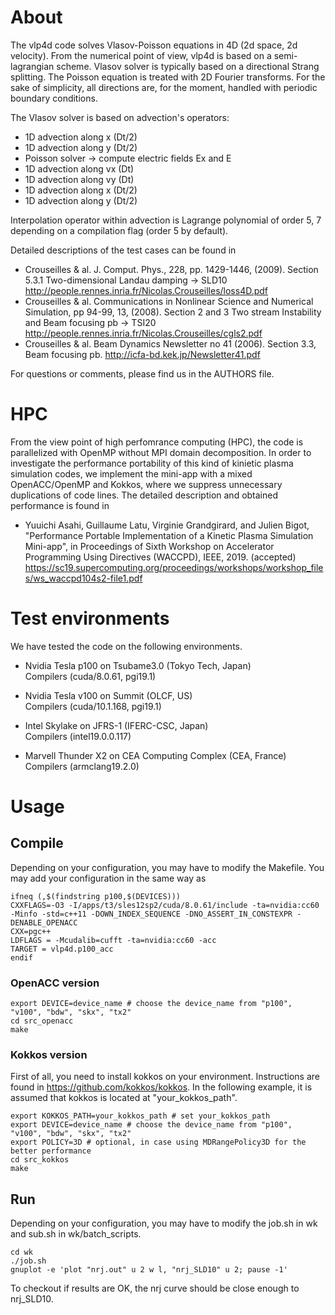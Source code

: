# About

The vlp4d code solves Vlasov-Poisson equations in 4D (2d space, 2d velocity). From the numerical point of view, vlp4d is based on a semi-lagrangian scheme. Vlasov solver is typically based on a directional Strang splitting. The Poisson equation is treated with 2D Fourier transforms. For the sake of simplicity, all directions are, for the moment, handled with periodic boundary conditions.

The Vlasov solver is based on advection's operators: 
- 1D advection along x (Dt/2)
- 1D advection along y (Dt/2)
- Poisson solver -> compute electric fields Ex and E
- 1D advection along vx (Dt)
- 1D advection along vy (Dt)
- 1D advection along x (Dt/2)
- 1D advection along y (Dt/2)

Interpolation operator within advection is Lagrange polynomial of order 5, 7 depending on a compilation flag (order 5 by default). 

Detailed descriptions of the test cases can be found in 
- Crouseilles & al. J. Comput. Phys., 228, pp. 1429-1446, (2009). 
  Section 5.3.1 Two-dimensional Landau damping -> SLD10
  http://people.rennes.inria.fr/Nicolas.Crouseilles/loss4D.pdf
- Crouseilles & al. Communications in Nonlinear Science and Numerical Simulation, pp 94-99, 13, (2008).
  Section 2 and 3 Two stream Instability and Beam focusing pb -> TSI20
  http://people.rennes.inria.fr/Nicolas.Crouseilles/cgls2.pdf
- Crouseilles & al. Beam Dynamics Newsletter no 41 (2006).
  Section 3.3, Beam focusing pb.
  http://icfa-bd.kek.jp/Newsletter41.pdf  
  
For questions or comments, please find us in the AUTHORS file.

# HPC
From the view point of high perfomrance computing (HPC), the code is parallelized with OpenMP without MPI domain decomposition.
In order to investigate the performance portability of this kind of kinietic plasma simulation codes, we implement the mini-app with
a mixed OpenACC/OpenMP and Kokkos, where we suppress unnecessary duplications of code lines. The detailed description and obtained performance is found in
- Yuuichi Asahi, Guillaume Latu, Virginie Grandgirard, and Julien Bigot, "Performance Portable Implementation of a Kinetic Plasma Simulation Mini-app", in Proceedings of Sixth Workshop on Accelerator Programming Using Directives (WACCPD), IEEE, 2019. (accepted)
https://sc19.supercomputing.org/proceedings/workshops/workshop_files/ws_waccpd104s2-file1.pdf

# Test environments
We have tested the code on the following environments. 
- Nvidia Tesla p100 on Tsubame3.0 (Tokyo Tech, Japan)  
Compilers (cuda/8.0.61, pgi19.1)

- Nvidia Tesla v100 on Summit (OLCF, US)  
Compilers (cuda/10.1.168, pgi19.1)

- Intel Skylake on JFRS-1 (IFERC-CSC, Japan)  
Compilers (intel19.0.0.117)

- Marvell Thunder X2 on CEA Computing Complex (CEA, France)  
Compilers (armclang19.2.0)

# Usage
## Compile
Depending on your configuration, you may have to modify the Makefile.
You may add your configuration in the same way as 
```
ifneq (,$(findstring p100,$(DEVICES)))
CXXFLAGS=-O3 -I/apps/t3/sles12sp2/cuda/8.0.61/include -ta=nvidia:cc60 -Minfo -std=c++11 -DOWN_INDEX_SEQUENCE -DNO_ASSERT_IN_CONSTEXPR -DENABLE_OPENACC
CXX=pgc++
LDFLAGS = -Mcudalib=cufft -ta=nvidia:cc60 -acc
TARGET = vlp4d.p100_acc
endif
```


### OpenACC version
```
export DEVICE=device_name # choose the device_name from "p100", "v100", "bdw", "skx", "tx2"
cd src_openacc
make
```

### Kokkos version
First of all, you need to install kokkos on your environment. Instructions are found in https://github.com/kokkos/kokkos. In the following example, it is assumed that kokkos is located at "your_kokkos_path".

```
export KOKKOS_PATH=your_kokkos_path # set your_kokkos_path
export DEVICE=device_name # choose the device_name from "p100", "v100", "bdw", "skx", "tx2"
export POLICY=3D # optional, in case using MDRangePolicy3D for the better performance
cd src_kokkos
make
```

## Run
Depending on your configuration, you may have to modify the job.sh in wk and sub.sh in wk/batch_scripts.

```
cd wk
./job.sh
gnuplot -e 'plot "nrj.out" u 2 w l, "nrj_SLD10" u 2; pause -1' 
```

To checkout if results are OK, the nrj curve should be close enough to nrj_SLD10.
